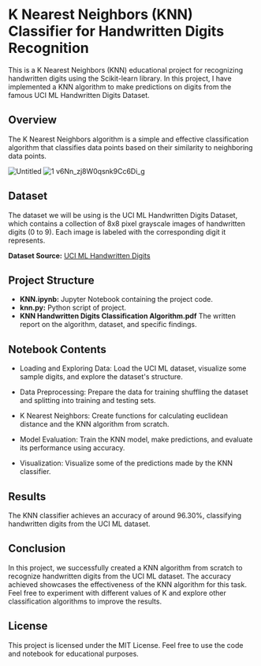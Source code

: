 # K Nearest Neighbors (KNN) Classifier for Handwritten Digits Recognition

This is a K Nearest Neighbors (KNN) educational project for recognizing handwritten digits using the Scikit-learn library. In this project, I have implemented a KNN algorithm to make predictions on digits from the famous UCI ML Handwritten Digits Dataset.

## Overview

The K Nearest Neighbors algorithm is a simple and effective classification algorithm that classifies data points based on their similarity to neighboring data points. 


![Untitled](https://github.com/katwhite11/KNN_Handwritten_Images/assets/119902118/97fcfe76-0c97-41d0-a52d-a0fcb5814c77)
![1 v6Nn_zj8W0qsnk9Cc6Di_g](https://github.com/katwhite11/KNN_Handwritten_Images/assets/119902118/71a2df4e-4c5b-4d6b-bcb6-c6440a960364)



## Dataset

The dataset we will be using is the UCI ML Handwritten Digits Dataset, which contains a collection of 8x8 pixel grayscale images of handwritten digits (0 to 9). Each image is labeled with the corresponding digit it represents.

__Dataset Source:__ [UCI ML Handwritten Digits](https://archive.ics.uci.edu/dataset/80/optical+recognition+of+handwritten+digits)


## Project Structure

- __KNN.ipynb:__ Jupyter Notebook containing the project code.
- __knn.py:__ Python script of project.
-  __KNN Handwritten Digits Classification Algorithm.pdf__ The written report on the algorithm, dataset, and specific findings. 

## Notebook Contents

- Loading and Exploring Data: Load the UCI ML dataset, visualize some sample digits, and explore the dataset's structure.

- Data Preprocessing: Prepare the data for training shuffling the dataset and splitting into training and testing sets.

- K Nearest Neighbors: Create functions for calculating euclidean distance and the KNN algorithm from scratch.

- Model Evaluation: Train the KNN model, make predictions, and evaluate its performance using accuracy.

- Visualization: Visualize some of the predictions made by the KNN classifier.

## Results

The KNN classifier achieves an accuracy of around 96.30%, classifying handwritten digits from the UCI ML dataset.

## Conclusion

In this project, we successfully created a KNN algorithm from scratch to recognize handwritten digits from the UCI ML dataset. The accuracy achieved showcases the effectiveness of the KNN algorithm for this task. Feel free to experiment with different values of K and explore other classification algorithms to improve the results.

## License

This project is licensed under the MIT License. Feel free to use the code and notebook for educational purposes.
